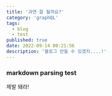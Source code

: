 ```yaml
---
title: '과연 잘 될까요?'
category: 'graphQL'
tags:
  - blog
  - test
published: true
date: 2022-09-14 00:21:56
description: '블로그 만들 수 있겠지....!'
---
```


### markdown parsing test

제발 돼라!
